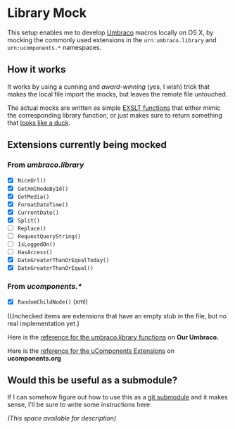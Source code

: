 # Library Mock

This setup enables me to develop [Umbraco][UMBRACO] macros locally on OS X, by mocking the commonly used
extensions in the `urn:umbraco.library` and `urn:ucomponents.*` namespaces.

## How it works

It works by using a cunning and *award-winning* (yes, I wish) trick that makes the local file import the
mocks, but leaves the remote file untouched.

The actual mocks are written as simple [EXSLT functions][EXSLTFUNC] that either mimic the corresponding
library function, or just makes sure to return something that [looks like a duck][DUCK].

## Extensions currently being mocked

### From *umbraco.library*

<!-- #tminclude "/Users/chriz/Development/lib/tm-support/transform.rb"
    #xml#="umbraco/xslt/_UmbracoLibrary.xslt"
    #xslt#="lib/MocksList.xslt" -->

- [x] `NiceUrl()`
- [x] `GetXmlNodeById()`
- [x] `GetMedia()`
- [x] `FormatDateTime()`
- [x] `CurrentDate()`
- [x] `Split()`
- [ ] `Replace()`
- [ ] `RequestQueryString()`
- [ ] `IsLoggedOn()`
- [ ] `HasAccess()`
- [x] `DateGreaterThanOrEqualToday()`
- [x] `DateGreaterThanOrEqual()`

<!-- end tminclude -->

### From _ucomponents.*_

<!-- #tminclude "/Users/chriz/Development/lib/tm-support/transform.rb"
    #xml#="umbraco/xslt/_uComponentsExtensions.xslt"
    #xslt#="lib/MocksList.xslt" -->

- [x] `RandomChildNode()` (xml)

<!-- end tminclude -->

(Unchecked items are extensions that have an empty stub in the file, but no real implementation yet.)

Here is the [reference for the umbraco.library functions][REF] on **Our Umbraco.**

Here is the [reference for the uComponents Extensions][UCOMREF] on **ucomponents.org**

## Would this be useful as a submodule?

If I can somehow figure out how to use this as a [git submodule][SUBMODULE] and it makes sense, I'll be
sure to write some instructions here:

*(This space available for description)*



[UMBRACO]: https://github.com/umbraco/Umbraco-CMS
[EXSLTFUNC]: http://exslt.org/func/
[DUCK]: http://en.wikipedia.org/wiki/Duck_test
[SUBMODULE]: http://git-scm.com/book/en/Git-Tools-Submodules
[REF]: http://our.umbraco.org/wiki/reference/umbracolibrary/
[UCOMREF]: http://ucomponents.org/xslt-extensions/
